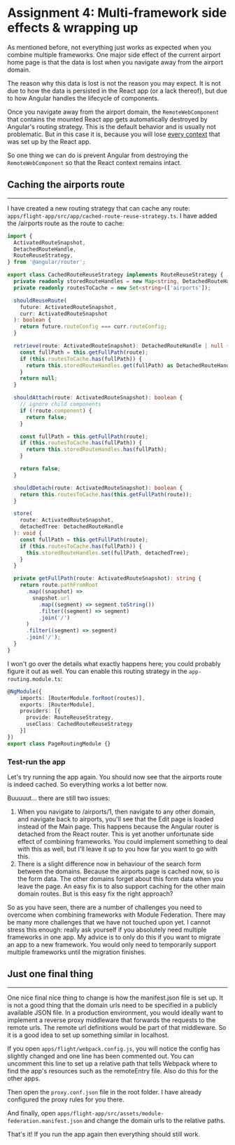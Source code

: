 # Assignment 4: Multi-framework side effects & wrapping up

As mentioned before, not everything just works as expected when you combine multiple frameworks.
One major side effect of the current airport home page is that the data is lost when you navigate
away from the airport domain.

The reason why this data is lost is not the reason you may expect. It is not due to how the data is
persisted in the React app (or a lack thereof), but due to how Angular handles the lifecycle of components.

Once you navigate away from the airport domain, the `RemoteWebComponent` that contains the mounted React app
gets automatically destroyed by Angular's routing strategy. This is the default behavior and is
usually not problematic. But in this case it is, because you will lose <u>every context</u> that
was set up by the React app.

So one thing we can do is prevent Angular from destroying the `RemoteWebComponent` so that the React
context remains intact.

## Caching the airports route

---

I have created a new routing strategy that can cache any route:
`apps/flight-app/src/app/cached-route-reuse-strategy.ts`.
I have added the /airports route as the route to cache:

```ts
import {
  ActivatedRouteSnapshot,
  DetachedRouteHandle,
  RouteReuseStrategy,
} from '@angular/router';

export class CachedRouteReuseStrategy implements RouteReuseStrategy {
  private readonly storedRouteHandles = new Map<string, DetachedRouteHandle>();
  private readonly routesToCache = new Set<string>(['airports']);

  shouldReuseRoute(
    future: ActivatedRouteSnapshot,
    curr: ActivatedRouteSnapshot
  ): boolean {
    return future.routeConfig === curr.routeConfig;
  }

  retrieve(route: ActivatedRouteSnapshot): DetachedRouteHandle | null {
    const fullPath = this.getFullPath(route);
    if (this.routesToCache.has(fullPath)) {
      return this.storedRouteHandles.get(fullPath) as DetachedRouteHandle;
    }
    return null;
  }

  shouldAttach(route: ActivatedRouteSnapshot): boolean {
    // ignore child components
    if (!route.component) {
      return false;
    }

    const fullPath = this.getFullPath(route);
    if (this.routesToCache.has(fullPath)) {
      return this.storedRouteHandles.has(fullPath);
    }

    return false;
  }

  shouldDetach(route: ActivatedRouteSnapshot): boolean {
    return this.routesToCache.has(this.getFullPath(route));
  }

  store(
    route: ActivatedRouteSnapshot,
    detachedTree: DetachedRouteHandle
  ): void {
    const fullPath = this.getFullPath(route);
    if (this.routesToCache.has(fullPath)) {
      this.storedRouteHandles.set(fullPath, detachedTree);
    }
  }

  private getFullPath(route: ActivatedRouteSnapshot): string {
    return route.pathFromRoot
      .map((snapshot) =>
        snapshot.url
          .map((segment) => segment.toString())
          .filter((segment) => segment)
          .join('/')
      )
      .filter((segment) => segment)
      .join('/');
  }
}
```

I won't go over the details what exactly happens here; you could probably figure it out as well.
You can enable this routing strategy in the `app-routing.module.ts`:

```ts
@NgModule({
    imports: [RouterModule.forRoot(routes)],
    exports: [RouterModule],
    providers: [{
      provide: RouteReuseStrategy,
      useClass: CachedRouteReuseStrategy
    }]
})
export class PageRoutingModule {}
```

### Test-run the app

Let's try running the app again. You should now see that the airports route is indeed cached.
So everything works a lot better now.

Buuuuut... there are still two issues:

1. When you navigate to /airports/1, then navigate to any other domain, and navigate back to 
   airports, you'll see that the Edit page is loaded instead of the Main page. This happens
   because the Angular router is detached from the React router. This is yet another unfortunate
   side effect of combining frameworks. You could implement something to deal with this as well, but
   I'll leave it up to you how far you want to go with this.
2. There is a slight difference now in behaviour of the search form between the domains. Because
   the airports page is cached now, so is the form data. The other domains forget about this form
   data when you leave the page. An easy fix is to also support caching for the other
   main domain routes. But is this easy fix the right approach?

So as you have seen, there are a number of challenges you need to overcome when combining frameworks
with Module Federation. There may be many more challenges that we have not touched upon yet.
I cannot stress this enough: really ask yourself if you absolutely need multiple frameworks in one
app. My advice is to only do this if you want to migrate an app to a new framework. You would
only need to temporarily support multiple frameworks until the migration finishes.

## Just one final thing

---

One nice final nice thing to change is how the manifest.json file is set up. It is not a good thing
that the domain urls need to be specified in a publicly available JSON file. In a production
environment, you would ideally want to implement a reverse proxy middleware that forwards the
requests to the remote urls. The remote url definitions would be part of that middleware. So it is a
good idea to set up something similar in localhost.

If you open `apps/flight/webpack.config.js`, you will notice the config has slightly changed and one
line has been commented out. You can uncomment this line to set up a relative path that tells Webpack
where to find the app's resources such as the remoteEntry file. Also do this for the other apps.

Then open the `proxy.conf.json` file in the root folder. I have already configured the proxy rules
for you there.

And finally, open `apps/flight-app/src/assets/module-federation.manifest.json` and change the
domain urls to the relative paths.

That's it! If you run the app again then everything should still work.
